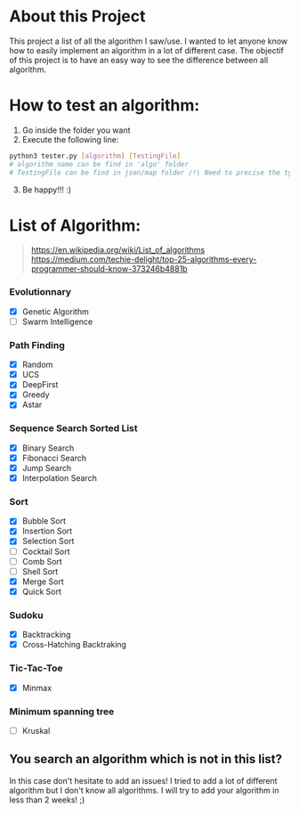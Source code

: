 # About this Project
This project a list of all the algorithm I saw/use. I wanted to let anyone know how to easily implement an algorithm in a lot of different case. The objectif of this project is to have an easy way to see the difference between all algorithm.

# How to test an algorithm:

1. Go inside the folder you want
2. Execute the following line:
```sh
python3 tester.py [algorithm] [TestingFile]
# algorithm name can be find in 'algo' folder
# TestingFile can be find in json/map folder /!\ Need to precise the type: test.json / test.txt
```
3. Be happy!!! :)

# List of Algorithm:
> https://en.wikipedia.org/wiki/List_of_algorithms
> https://medium.com/techie-delight/top-25-algorithms-every-programmer-should-know-373246b4881b

### Evolutionnary
- [x] Genetic Algorithm
- [ ] Swarm Intelligence

### Path Finding
- [x] Random
- [x] UCS
- [x] DeepFirst
- [x] Greedy
- [x] Astar

### Sequence Search Sorted List
- [x] Binary Search
- [x] Fibonacci Search
- [x] Jump Search
- [x] Interpolation Search

### Sort
- [x] Bubble Sort
- [x] Insertion Sort
- [x] Selection Sort
- [ ] Cocktail Sort
- [ ] Comb Sort
- [ ] Shell Sort
- [x] Merge Sort
- [x] Quick Sort

### Sudoku
- [x] Backtracking
- [x] Cross-Hatching Backtraking

### Tic-Tac-Toe
- [x] Minmax

### Minimum spanning tree
- [ ] Kruskal

## You search an algorithm which is not in this list?
In this case don't hesitate to add an issues! I tried to add a lot of different algorithm but I don't know all algorithms. I will try to add your algorithm in less than 2 weeks! ;)
